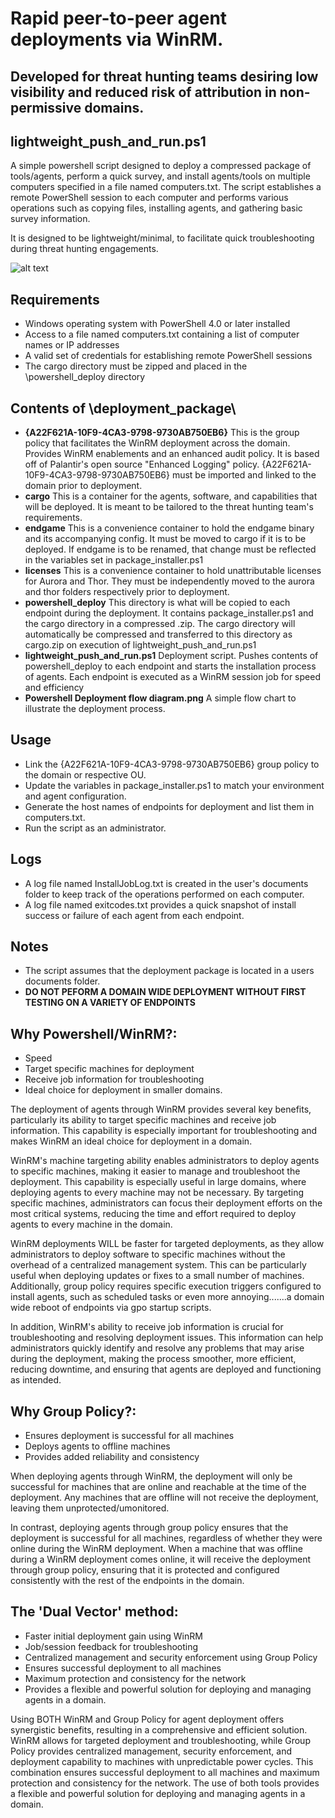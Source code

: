 # Rapid peer-to-peer agent deployments via WinRM. 
## Developed for threat hunting teams desiring low visibility and reduced risk of attribution in non-permissive domains.

## lightweight_push_and_run.ps1

A simple powershell script designed to deploy a compressed package of tools/agents, perform a quick survey, and install agents/tools on multiple computers specified in a file named computers.txt. The script establishes a remote PowerShell session to each computer and performs various operations such as copying files, installing agents, and gathering basic survey information.

It is designed to be lightweight/minimal, to facilitate quick troubleshooting during threat hunting engagements.

![alt text](https://github.com/Dreksis/powershell_agent_deployment/blob/main/deployment_package/Powershell%20Deployment%20flow%20diagram.PNG)


## Requirements
- Windows operating system with PowerShell 4.0 or later installed
- Access to a file named computers.txt containing a list of computer names or IP addresses
- A valid set of credentials for establishing remote PowerShell sessions
- The cargo directory must be zipped and placed in the \powershell_deploy directory

## Contents of \deployment_package\
- **{A22F621A-10F9-4CA3-9798-9730AB750EB6}**  This is the group policy that facilitates the WinRM deployment across the domain. Provides WinRM enablements and an enhanced audit policy. It is based off of Palantir's open source "Enhanced Logging" policy. {A22F621A-10F9-4CA3-9798-9730AB750EB6} must be imported and linked to the domain prior to deployment.
- **cargo** This is a container for the agents, software, and capabilities that will be deployed. It is meant to be tailored to the threat hunting team's requirements.
- **endgame** This is a convenience container to hold the endgame binary and its accompanying config. It must be moved to cargo if it is to be deployed. If endgame is to be renamed, that change must be reflected in the variables set in package_installer.ps1
- **licenses** This is a convenience container to hold unattributable licenses for Aurora and Thor. They must be independently moved to the aurora and thor folders respectively prior to deployment.
- **powershell_deploy** This directory is what will be copied to each endpoint during the deployment. It contains package_installer.ps1 and the cargo directory in a compressed .zip. The cargo directory will automatically be compressed and transferred to this directory as cargo.zip on execution of lightweight_push_and_run.ps1
- **lightweight_push_and_run.ps1** Deployment script. Pushes contents of powershell_deploy to each endpoint and starts the installation process of agents. Each endpoint is executed as a WinRM session job for speed and efficiency
- **Powershell Deployment flow diagram.png** A simple flow chart to illustrate the deployment process.


## Usage
- Link the {A22F621A-10F9-4CA3-9798-9730AB750EB6} group policy to the domain or respective OU.
- Update the variables in package_installer.ps1 to match your environment and agent configuration.
- Generate the host names of endpoints for deployment and list them in computers.txt. 
- Run the script as an administrator.


## Logs
- A log file named InstallJobLog.txt is created in the user's documents folder to keep track of the operations performed on each computer.
- A log file named exitcodes.txt provides a quick snapshot of install success or failure of each agent from each endpoint.

## Notes
- The script assumes that the deployment package is located in a users documents folder.
- **DO NOT PEFORM A DOMAIN WIDE DEPLOYMENT WITHOUT FIRST TESTING ON A VARIETY OF ENDPOINTS** 

## Why Powershell/WinRM?:

- Speed
- Target specific machines for deployment
- Receive job information for troubleshooting
- Ideal choice for deployment in smaller domains.

The deployment of agents through WinRM provides several key benefits, particularly its ability to target specific machines and receive job information. This capability is especially important for troubleshooting and makes WinRM an ideal choice for deployment in a domain.

WinRM's machine targeting ability enables administrators to deploy agents to specific machines, making it easier to manage and troubleshoot the deployment. This capability is especially useful in large domains, where deploying agents to every machine may not be necessary. By targeting specific machines, administrators can focus their deployment efforts on the most critical systems, reducing the time and effort required to deploy agents to every machine in the domain.

WinRM deployments WILL be faster for targeted deployments, as they allow administrators to deploy software to specific machines without the overhead of a centralized management system. This can be particularly useful when deploying updates or fixes to a small number of machines. Additionally, group policy requires specific execution triggers configured to install agents, such as scheduled tasks or even more annoying.......a domain wide reboot of endpoints via gpo startup scripts. 

In addition, WinRM's ability to receive job information is crucial for troubleshooting and resolving deployment issues. This information can help administrators quickly identify and resolve any problems that may arise during the deployment, making the process smoother, more efficient, reducing downtime, and ensuring that agents are deployed and functioning as intended.

## Why Group Policy?:

- Ensures deployment is successful for all machines
- Deploys agents to offline machines
- Provides added reliability and consistency

When deploying agents through WinRM, the deployment will only be successful for machines that are online and reachable at the time of the deployment. Any machines that are offline will not receive the deployment, leaving them unprotected/umonitored.

In contrast, deploying agents through group policy ensures that the deployment is successful for all machines, regardless of whether they were online during the WinRM deployment. When a machine that was offline during a WinRM deployment comes online, it will receive the deployment through group policy, ensuring that it is protected and configured consistently with the rest of the endpoints in the domain.

## The 'Dual Vector' method:

- Faster initial deployment gain using WinRM
- Job/session feedback for troubleshooting
- Centralized management and security enforcement using Group Policy
- Ensures successful deployment to all machines
- Maximum protection and consistency for the network
- Provides a flexible and powerful solution for deploying and managing agents in a domain.

Using BOTH WinRM and Group Policy for agent deployment offers synergistic benefits, resulting in a comprehensive and efficient solution. WinRM allows for targeted deployment and troubleshooting, while Group Policy provides centralized management, security enforcement, and deployment capability to machines with unpredictable power cycles. This combination ensures successful deployment to all machines and maximum protection and consistency for the network. The use of both tools provides a flexible and powerful solution for deploying and managing agents in a domain.

